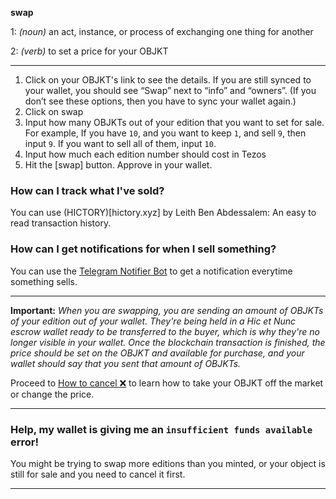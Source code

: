 **swap**

1: _(noun)_ an act, instance, or process of exchanging one thing for another

2: _(verb)_ to set a price for your OBJKT

***

1. Click on your OBJKT's link to see the details. If you are still synced to your wallet, you should see “Swap” next to “info” and “owners”. (If you don’t see these options, then you have to sync your wallet again.)
2. Click on swap
3. Input how many OBJKTs out of your edition that you want to set for sale. For example, If you have `10`, and you want to keep `1`, and sell `9`, then input `9`. If you want to sell all of them, input `10`.
4. Input how much each edition number should cost in Tezos
5. Hit the [swap] button. Approve in your wallet.

### How can I track what I've sold?

You can use (HICTORY)[hictory.xyz] by Leith Ben Abdessalem: An easy to read transaction history.

### How can I get notifications for when I sell something?

You can use the [Telegram Notifier Bot](https://tzsnt.fr/) to get a notification everytime something sells.


***


**Important:** _When you are swapping, you are sending an amount of OBJKTs of your edition out of your wallet. They're being held in a Hic et Nunc escrow wallet ready to be transferred to the buyer, which is why they're no longer visible in your wallet. Once the blockchain transaction is finished, the price should be set on the OBJKT and available for purchase, and your wallet should say that you sent that amount of OBJKTs._

Proceed to [How to cancel ❌](https://github.com/hicetnunc2000/hicetnunc/wiki/How-to-cancel-❌) to learn how to take your OBJKT off the market or change the price.
***

### Help, my wallet is giving me an `insufficient funds available` error!
You might be trying to swap more editions than you minted, or your object is still for sale and you need to cancel it first.

***
